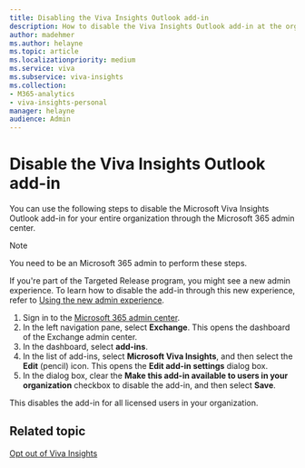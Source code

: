 ```yaml
---
title: Disabling the Viva Insights Outlook add-in
description: How to disable the Viva Insights Outlook add-in at the organizational level 
author: madehmer
ms.author: helayne
ms.topic: article
ms.localizationpriority: medium 
ms.service: viva 
ms.subservice: viva-insights 
ms.collection: 
- M365-analytics
- viva-insights-personal
manager: helayne
audience: Admin
---
```


# Disable the Viva Insights Outlook add-in

You can use the following steps to disable the Microsoft Viva Insights Outlook add-in for your entire organization through the Microsoft 365 admin center.

>[!Note]
>You need to be an Microsoft 365 admin to perform these steps.
>
> If you're part of the Targeted Release program, you might see a new admin experience. To learn how to disable the add-in through this new experience, refer to [Using the new admin experience](../../advanced/setup-maint/new-admin-experience.md#manage-default-settings). 

1. Sign in to the [Microsoft 365 admin center](https://admin.microsoft.com/adminportal).
2. In the left navigation pane, select **Exchange**. This opens the dashboard of the Exchange admin center.  
3. In the dashboard, select **add-ins**.
4. In the list of add-ins, select **Microsoft Viva Insights**, and then select the **Edit** (pencil) icon. This opens the **Edit add-in settings** dialog box.
5. In the dialog box, clear the **Make this add-in available to users in your organization** checkbox to disable the add-in, and then select **Save**.

This disables the add-in for all licensed users in your organization.

## Related topic

[Opt out of Viva Insights](../overview/mya-faq.md#opt-out)
